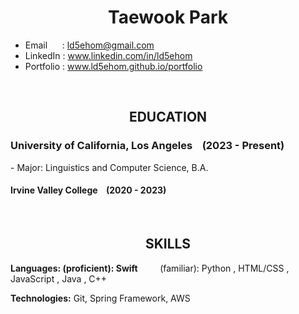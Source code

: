 <h1 align="center">
  Taewook Park 
</h1>

- Email &nbsp;&nbsp;&nbsp;&nbsp; : ld5ehom@gmail.com
- LinkedIn : www.linkedin.com/in/ld5ehom
- Portfolio : www.ld5ehom.github.io/portfolio
<br>

<h2 align="center">
  EDUCATION
</h2>
  <h3>University of California, Los Angeles &nbsp;&nbsp;  (2023 - Present) </h3>  

<p>- Major: Linguistics and Computer Science, B.A. </p>
  <h4>Irvine Valley College &nbsp;&nbsp;&nbsp;(2020 - 2023)</h4>
<br>
    
<h2 align="center">
  SKILLS
</h2>
  <strong>Languages: (proficient): Swift</strong> &nbsp;&nbsp;&nbsp;
  <span>&nbsp;&nbsp;&nbsp; (familiar): Python , HTML/CSS , JavaScript , Java , C++</span>

  <strong>Technologies:</strong>
  <span>Git, Spring Framework, AWS</span>
